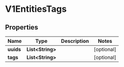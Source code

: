

# V1EntitiesTags

## Properties

Name | Type | Description | Notes
------------ | ------------- | ------------- | -------------
**uuids** | **List&lt;String&gt;** |  |  [optional]
**tags** | **List&lt;String&gt;** |  |  [optional]



